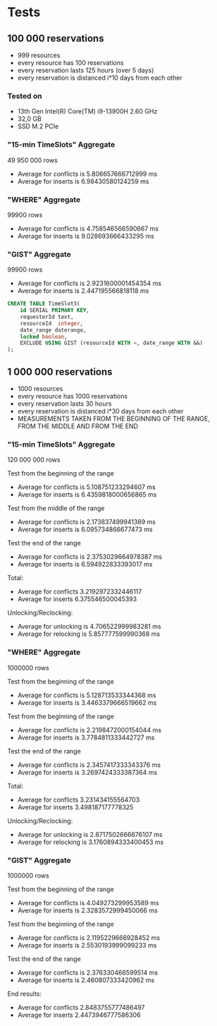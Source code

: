 # Tests

## 100 000 reservations

* 999 resources
* every resource has 100 reservations
* every reservation lasts 125 hours (over 5 days)
* every reservation is distanced i*10 days from each other

### Tested on

* 13th Gen Intel(R) Core(TM) i9-13900H   2.60 GHz
* 32,0 GB
* SSD M.2 PCIe

### "15-min TimeSlots" Aggregate
49 950 000 rows 

* Average for conflicts is 5.806657666712999 ms
* Average for inserts is 6.98430580124259 ms

### "WHERE" Aggregate
99900 rows

* Average for conflicts is 4.758546566590667 ms
* Average for inserts is 9.028693666433295 ms

### "GIST" Aggregate
99900 rows

* Average for conflicts is 2.9231600001454354 ms
* Average for inserts is 2.447195566818118 ms

```sql
CREATE TABLE TimeSlot3(
	id SERIAL PRIMARY KEY,
	requesterId text,
	resourceId  integer,
	date_range daterange,
	locked boolean,
	EXCLUDE USING GIST (resourceId WITH =, date_range WITH &&)
);
```

## 1 000 000 reservations

* 1000 resources
* every resource has 1000 reservations
* every reservation lasts 30 hours
* every reservation is distanced i*30 days from each other
* MEASUREMENTS TAKEN FROM THE BEGINNING OF THE RANGE, FROM THE MIDDLE AND FROM THE END

### "15-min TimeSlots" Aggregate
120 000 000 rows

Test from the beginning of the range

* Average for conflicts is 5.108751233294607 ms
* Average for inserts is 6.4359818000656865 ms

Test from the middle of the range
* Average for conflicts is 2.173837499941389 ms
* Average for inserts is 6.095734866677473 ms

Test the end of the range
* Average for conflicts is 2.3753029664978387 ms
* Average for inserts is 6.594922833393017 ms

Total:
* Average for conflicts 3.2192972332446117
* Average for inserts 6.375546500045393

Unlocking/Reclocking:
* Average for unlocking is 4.706522999983281 ms
* Average for relocking is 5.857777599990368 ms

### "WHERE" Aggregate
1000000 rows

Test from the beginning of the range
* Average for conflicts is 5.128713533344368 ms
* Average for inserts is 3.4463379666519662 ms

Test from the beginning of the range
* Average for conflicts is 2.2198472000154044 ms
* Average for inserts is 3.7784811333442727 ms

Test the end of the range
* Average for conflicts is 2.3457417333343376 ms
* Average for inserts is 3.2697424333387364 ms

Total:
* Average for conflicts 3.231434155564703
* Average for inserts 3.498187177778325

Unlocking/Reclocking:
* Average for unlocking is 2.8717502666676107 ms
* Average for relocking is 3.1760894333400453 ms

### "GIST" Aggregate
1000000 rows

Test from the beginning of the range
* Average for conflicts is 4.049273299953589 ms
* Average for inserts is 2.3283572999450066 ms

Test from the beginning of the range
* Average for conflicts is 2.1195229666928452 ms
* Average for inserts is 2.5530193999099233 ms

Test the end of the range
* Average for conflicts is 2.376330466599514 ms
* Average for inserts is 2.460807333420962 ms

End results:
* Average for conflicts 2.8483755777486497
* Average for inserts 2.4473946777586306